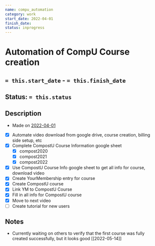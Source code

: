 ```yaml
---
name: compu_automation
category: work
start_date: 2022-04-01
finish_date:
status: inprogress
---
```

# Automation of CompU Course creation
## `= this.start_date` - `= this.finish_date`
## Status: `= this.status`
## Description
- Made on [2022-04-01](2022-04-01.md)
- [x] Automate video download from google drive, course creation, billing side setup, etc
- [x] Complete CompostU Course Information google sheet
	- [x] compost2020
	- [x] compost2021
	- [x] compost2022
- [x] Use CompostU Course Info google sheet to get all info for course, download video
- [x] Create YourMembership entry for course
- [x] Create CompostU course
- [x] Link YM to CompostU Course
- [x] Fill in all info for CompostU course
- [x] Move to next video
- [ ] Create tutorial for new users

## Notes
- Currently waiting on others to verify that the first course was fully created successfully, but it looks good [[2022-05-14]]